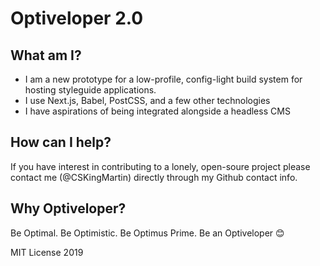 # Optiveloper 2.0

## What am I?
- I am a new prototype for a low-profile, config-light build system for hosting styleguide applications.
- I use Next.js, Babel, PostCSS, and a few other technologies
- I have aspirations of being integrated alongside a headless CMS

## How can I help?
If you have interest in contributing to a lonely, open-soure project please contact me (@CSKingMartin) directly through my Github contact info.

## Why Optiveloper?

Be Optimal.
Be Optimistic.
Be Optimus Prime.
Be an Optiveloper 😊


MIT License 2019
